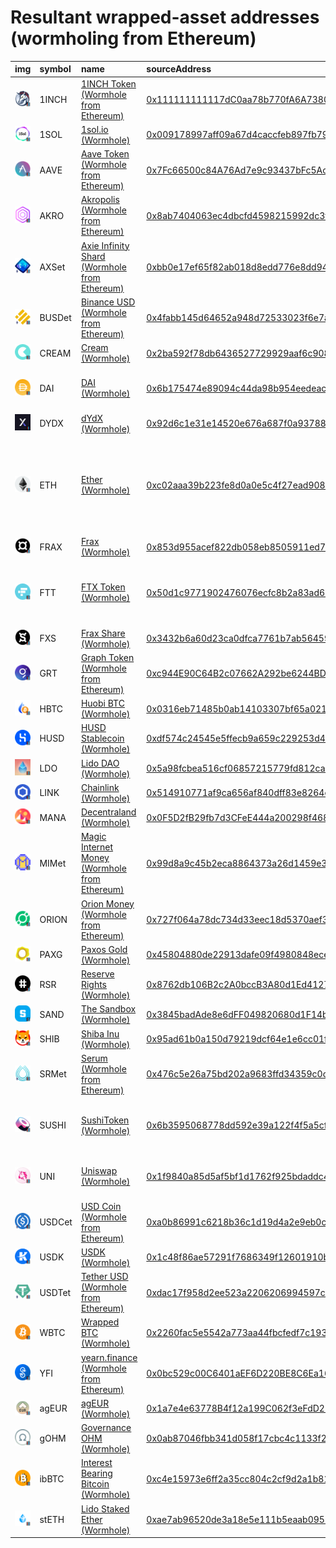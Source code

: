 
Resultant wrapped-asset addresses (wormholing from Ethereum)
===================================
  
| img                                                                                                  | symbol   | name                                                                                                | sourceAddress                                                                                                         | solAddress                                                                                                              | solMarkets                                                                                                                                                                                                                                                                                                                                             | terraAddress                                                                                                                               | terraMarkets                              | bscAddress                                                                                                           | bscMarkets                                      | maticAddress                                                                                                             | maticMarkets                             | avaxAddress                                                                                                           | avaxMarkets   | oasisAddress                                                                                                                     | oasisMarkets                        | symbol   |
|:-----------------------------------------------------------------------------------------------------|:---------|:----------------------------------------------------------------------------------------------------|:----------------------------------------------------------------------------------------------------------------------|:------------------------------------------------------------------------------------------------------------------------|:-------------------------------------------------------------------------------------------------------------------------------------------------------------------------------------------------------------------------------------------------------------------------------------------------------------------------------------------------------|:-------------------------------------------------------------------------------------------------------------------------------------------|:------------------------------------------|:---------------------------------------------------------------------------------------------------------------------|:------------------------------------------------|:-------------------------------------------------------------------------------------------------------------------------|:-----------------------------------------|:----------------------------------------------------------------------------------------------------------------------|:--------------|:---------------------------------------------------------------------------------------------------------------------------------|:------------------------------------|:-----------------|
| ![1INCH](https://raw.githubusercontent.com/certusone/wormhole-token-list/main/assets/1INCH_wh.png)   | 1INCH    | [1INCH Token (Wormhole from Ethereum)](http://coingecko.com/en/coins/1inch)                         | [0x111111111117dC0aa78b770fA6A738034120C302](https://etherscan.io/address/0x111111111117dC0aa78b770fA6A738034120C302) | [AjkPkq3nsyDe1yKcbyZT7N4aK4Evv9om9tzhQD3wsRC](https://solscan.io/address/AjkPkq3nsyDe1yKcbyZT7N4aK4Evv9om9tzhQD3wsRC)   | [dexlab](https://trade.dexlab.space/)                                                                                                                                                                                                                                                                                                                  |                                                                                                                                            |                                           |                                                                                                                      |                                                 |                                                                                                                          |                                          |                                                                                                                       |               |                                                                                                                                  |                                     | 1INCH            |
| ![1SOL](https://raw.githubusercontent.com/certusone/wormhole-token-list/main/assets/1SOL_wh.png)     | 1SOL     | [1sol.io (Wormhole)](http://coingecko.com/en/coins/1sol)                                            | [0x009178997aff09a67d4caccfeb897fb79d036214](https://etherscan.io/address/0x009178997aff09a67d4caccfeb897fb79d036214) | [4ThReWAbAVZjNVgs5Ui9Pk3cZ5TYaD9u6Y89fp6EFzoF](https://solscan.io/address/4ThReWAbAVZjNVgs5Ui9Pk3cZ5TYaD9u6Y89fp6EFzoF) |                                                                                                                                                                                                                                                                                                                                                        |                                                                                                                                            |                                           |                                                                                                                      |                                                 |                                                                                                                          |                                          |                                                                                                                       |               |                                                                                                                                  |                                     | 1SOL             |
| ![AAVE](https://raw.githubusercontent.com/certusone/wormhole-token-list/main/assets/AAVE_wh.png)     | AAVE     | [Aave Token (Wormhole from Ethereum)](http://coingecko.com/en/coins/aave)                           | [0x7Fc66500c84A76Ad7e9c93437bFc5Ac33E2DDaE9](https://etherscan.io/address/0x7Fc66500c84A76Ad7e9c93437bFc5Ac33E2DDaE9) | [3vAs4D1WE6Na4tCgt4BApgFfENbm8WY7q4cSPD1yM4Cg](https://solscan.io/address/3vAs4D1WE6Na4tCgt4BApgFfENbm8WY7q4cSPD1yM4Cg) | [dexlab](https://trade.dexlab.space/)                                                                                                                                                                                                                                                                                                                  |                                                                                                                                            |                                           |                                                                                                                      |                                                 |                                                                                                                          |                                          |                                                                                                                       |               |                                                                                                                                  |                                     | AAVE             |
| ![AKRO](https://raw.githubusercontent.com/certusone/wormhole-token-list/main/assets/AKRO_wh.png)     | AKRO     | [Akropolis (Wormhole from Ethereum)](http://coingecko.com/en/coins/akropolis)                       | [0x8ab7404063ec4dbcfd4598215992dc3f8ec853d7](https://etherscan.io/address/0x8ab7404063ec4dbcfd4598215992dc3f8ec853d7) | [12uHjozDVgyGWeLqQ8DMCRbig8amW5VmvZu3FdMMdcaG](https://solscan.io/address/12uHjozDVgyGWeLqQ8DMCRbig8amW5VmvZu3FdMMdcaG) | [dexlab](https://trade.dexlab.space/)                                                                                                                                                                                                                                                                                                                  |                                                                                                                                            |                                           |                                                                                                                      |                                                 |                                                                                                                          |                                          |                                                                                                                       |               |                                                                                                                                  |                                     | AKRO             |
| ![AXSet](https://raw.githubusercontent.com/certusone/wormhole-token-list/main/assets/AXSet_wh.png)   | AXSet    | [Axie Infinity Shard (Wormhole from Ethereum)](http://coingecko.com/en/coins/axie-infinity)         | [0xbb0e17ef65f82ab018d8edd776e8dd940327b28b](https://etherscan.io/address/0xbb0e17ef65f82ab018d8edd776e8dd940327b28b) | [HysWcbHiYY9888pHbaqhwLYZQeZrcQMXKQWRqS7zcPK5](https://solscan.io/address/HysWcbHiYY9888pHbaqhwLYZQeZrcQMXKQWRqS7zcPK5) | [raydium](https://raydium.io/swap/), [francium](https://francium.io/app/invest/farm)                                                                                                                                                                                                                                                                   |                                                                                                                                            |                                           | [0x556b60c53fbC1518Ad17E03d52E47368dD4d81B3](https://bscscan.com/address/0x556b60c53fbC1518Ad17E03d52E47368dD4d81B3) |                                                 |                                                                                                                          |                                          |                                                                                                                       |               |                                                                                                                                  |                                     | AXSet            |
| ![BUSDet](https://raw.githubusercontent.com/certusone/wormhole-token-list/main/assets/BUSDet_wh.png) | BUSDet   | [Binance USD (Wormhole from Ethereum)](http://coingecko.com/en/coins/binance-usd)                   | [0x4fabb145d64652a948d72533023f6e7a623c7c53](https://etherscan.io/address/0x4fabb145d64652a948d72533023f6e7a623c7c53) | [33fsBLA8djQm82RpHmE3SuVrPGtZBWNYExsEUeKX1HXX](https://solscan.io/address/33fsBLA8djQm82RpHmE3SuVrPGtZBWNYExsEUeKX1HXX) | [saber](https://www.saber.so/), [sunny](https://app.sunny.ag/)                                                                                                                                                                                                                                                                                         |                                                                                                                                            |                                           | [0x035de3679E692C471072d1A09bEb9298fBB2BD31](https://bscscan.com/address/0x035de3679E692C471072d1A09bEb9298fBB2BD31) |                                                 |                                                                                                                          |                                          |                                                                                                                       |               |                                                                                                                                  |                                     | BUSDet           |
| ![CREAM](https://raw.githubusercontent.com/certusone/wormhole-token-list/main/assets/CREAM_wh.png)   | CREAM    | [Cream (Wormhole)](http://coingecko.com/en/coins/cream)                                             | [0x2ba592f78db6436527729929aaf6c908497cb200](https://etherscan.io/address/0x2ba592f78db6436527729929aaf6c908497cb200) | [HihxL2iM6L6P1oqoSeiixdJ3PhPYNxvSKH9A2dDqLVDH](https://solscan.io/address/HihxL2iM6L6P1oqoSeiixdJ3PhPYNxvSKH9A2dDqLVDH) | [dexlab](https://trade.dexlab.space/)                                                                                                                                                                                                                                                                                                                  |                                                                                                                                            |                                           |                                                                                                                      |                                                 |                                                                                                                          |                                          |                                                                                                                       |               |                                                                                                                                  |                                     | CREAM            |
| ![DAI](https://raw.githubusercontent.com/certusone/wormhole-token-list/main/assets/DAI_wh.png)       | DAI      | [DAI (Wormhole)](http://coingecko.com/en/coins/dai)                                                 | [0x6b175474e89094c44da98b954eedeac495271d0f](https://etherscan.io/address/0x6b175474e89094c44da98b954eedeac495271d0f) | [EjmyN6qEC1Tf1JxiG1ae7UTJhUxSwk1TCWNWqxWV4J6o](https://solscan.io/address/EjmyN6qEC1Tf1JxiG1ae7UTJhUxSwk1TCWNWqxWV4J6o) | [saber](https://www.saber.so/), [mercurial](https://mercurial.finance/), [jupiter](https://jup.ag/), [sunny](https://app.sunny.ag/)                                                                                                                                                                                                                    | [terra1zmclyfepfmqvfqflu8r3lv6f75trmg05z7xq95](https://finder.terra.money/columbus-5/address/terra1zmclyfepfmqvfqflu8r3lv6f75trmg05z7xq95) |                                           | [0x3413a030EF81a3dD5a302F4B4D11d911e12ed337](https://bscscan.com/address/0x3413a030EF81a3dD5a302F4B4D11d911e12ed337) |                                                 |                                                                                                                          |                                          |                                                                                                                       |               |                                                                                                                                  |                                     | DAI              |
| ![DYDX](https://raw.githubusercontent.com/certusone/wormhole-token-list/main/assets/DYDX_wh.png)     | DYDX     | [dYdX (Wormhole)](http://coingecko.com/en/coins/dydx)                                               | [0x92d6c1e31e14520e676a687f0a93788b716beff5](https://etherscan.io/address/0x92d6c1e31e14520e676a687f0a93788b716beff5) | [4Hx6Bj56eGyw8EJrrheM6LBQAvVYRikYCWsALeTrwyRU](https://solscan.io/address/4Hx6Bj56eGyw8EJrrheM6LBQAvVYRikYCWsALeTrwyRU) | [raydium](https://raydium.io/swap/), [francium](https://francium.io/app/invest/farm)                                                                                                                                                                                                                                                                   |                                                                                                                                            |                                           |                                                                                                                      |                                                 |                                                                                                                          |                                          |                                                                                                                       |               |                                                                                                                                  |                                     | DYDX             |
| ![ETH](https://raw.githubusercontent.com/certusone/wormhole-token-list/main/assets/ETH_wh.png)       | ETH      | [Ether (Wormhole)](http://coingecko.com/en/coins/ether)                                             | [0xc02aaa39b223fe8d0a0e5c4f27ead9083c756cc2](https://etherscan.io/address/0xc02aaa39b223fe8d0a0e5c4f27ead9083c756cc2) | [7vfCXTUXx5WJV5JADk17DUJ4ksgau7utNKj4b963voxs](https://solscan.io/address/7vfCXTUXx5WJV5JADk17DUJ4ksgau7utNKj4b963voxs) | [orca](https://www.orca.so/), [saber](https://www.saber.so/), [tulip](https://tulip.garden/), [port finance](https://mainnet.port.finance/#/markets), [sunny](https://app.sunny.ag/), [francium](https://francium.io/app/invest/farm), [raydium](https://raydium.io/swap/), [atrix](https://app.atrix.finance/), [dexlab](https://trade.dexlab.space/) | [terra14tl83xcwqjy0ken9peu4pjjuu755lrry2uy25r](https://finder.terra.money/columbus-5/address/terra14tl83xcwqjy0ken9peu4pjjuu755lrry2uy25r) | [loop markets](https://dex.loop.markets/) | [0x4DB5a66E937A9F4473fA95b1cAF1d1E1D62E29EA](https://bscscan.com/address/0x4DB5a66E937A9F4473fA95b1cAF1d1E1D62E29EA) | [pancakeswap](https://pancakeswap.finance/swap) | [0x11CD37bb86F65419713f30673A480EA33c826872](https://polygonscan.com/address/0x11CD37bb86F65419713f30673A480EA33c826872) | [quickswap](https://quickswap.exchange/) | [0x8b82A291F83ca07Af22120ABa21632088fC92931](https://snowtrace.io/address/0x8b82A291F83ca07Af22120ABa21632088fC92931) |               |                                                                                                                                  |                                     | ETH              |
| ![FRAX](https://raw.githubusercontent.com/certusone/wormhole-token-list/main/assets/FRAX_wh.png)     | FRAX     | [Frax (Wormhole)](http://coingecko.com/en/coins/frax)                                               | [0x853d955acef822db058eb8505911ed77f175b99e](https://etherscan.io/address/0x853d955acef822db058eb8505911ed77f175b99e) | [FR87nWEUxVgerFGhZM8Y4AggKGLnaXswr1Pd8wZ4kZcp](https://solscan.io/address/FR87nWEUxVgerFGhZM8Y4AggKGLnaXswr1Pd8wZ4kZcp) | [saber](https://www.saber.so/), [sunny](https://app.sunny.ag/)                                                                                                                                                                                                                                                                                         |                                                                                                                                            |                                           |                                                                                                                      |                                                 |                                                                                                                          |                                          |                                                                                                                       |               |                                                                                                                                  |                                     | FRAX             |
| ![FTT](https://raw.githubusercontent.com/certusone/wormhole-token-list/main/assets/FTT_wh.png)       | FTT      | [FTX Token (Wormhole)](http://coingecko.com/en/coins/ftx-token)                                     | [0x50d1c9771902476076ecfc8b2a83ad6b9355a4c9](https://etherscan.io/address/0x50d1c9771902476076ecfc8b2a83ad6b9355a4c9) | [EzfgjvkSwthhgHaceR3LnKXUoRkP6NUhfghdaHAj1tUv](https://solscan.io/address/EzfgjvkSwthhgHaceR3LnKXUoRkP6NUhfghdaHAj1tUv) | [saber](https://www.saber.so/), [almond](https://almond.so/), [tulip](https://tulip.garden/), [mercurial](https://mercurial.finance/), [sunny](https://app.sunny.ag/), [dexlab](https://trade.dexlab.space/)                                                                                                                                           |                                                                                                                                            |                                           | [0x49BA054B9664e99ac335667a917c63bB94332E84](https://bscscan.com/address/0x49BA054B9664e99ac335667a917c63bB94332E84) |                                                 |                                                                                                                          |                                          |                                                                                                                       |               |                                                                                                                                  |                                     | FTT              |
| ![FXS](https://raw.githubusercontent.com/certusone/wormhole-token-list/main/assets/FXS_wh.png)       | FXS      | [Frax Share (Wormhole)](http://coingecko.com/en/coins/frax-share)                                   | [0x3432b6a60d23ca0dfca7761b7ab56459d9c964d0](https://etherscan.io/address/0x3432b6a60d23ca0dfca7761b7ab56459d9c964d0) | [6LX8BhMQ4Sy2otmAWj7Y5sKd9YTVVUgfMsBzT6B9W7ct](https://solscan.io/address/6LX8BhMQ4Sy2otmAWj7Y5sKd9YTVVUgfMsBzT6B9W7ct) |                                                                                                                                                                                                                                                                                                                                                        |                                                                                                                                            |                                           |                                                                                                                      |                                                 |                                                                                                                          |                                          |                                                                                                                       |               |                                                                                                                                  |                                     | FXS              |
| ![GRT](https://raw.githubusercontent.com/certusone/wormhole-token-list/main/assets/GRT_wh.png)       | GRT      | [Graph Token (Wormhole from Ethereum)](http://coingecko.com/en/coins/the-graph)                     | [0xc944E90C64B2c07662A292be6244BDf05Cda44a7](https://etherscan.io/address/0xc944E90C64B2c07662A292be6244BDf05Cda44a7) | [HGsLG4PnZ28L8A4R5nPqKgZd86zUUdmfnkTRnuFJ5dAX](https://solscan.io/address/HGsLG4PnZ28L8A4R5nPqKgZd86zUUdmfnkTRnuFJ5dAX) | [dexlab](https://trade.dexlab.space/)                                                                                                                                                                                                                                                                                                                  |                                                                                                                                            |                                           |                                                                                                                      |                                                 |                                                                                                                          |                                          |                                                                                                                       |               |                                                                                                                                  |                                     | GRT              |
| ![HBTC](https://raw.githubusercontent.com/certusone/wormhole-token-list/main/assets/HBTC_wh.png)     | HBTC     | [Huobi BTC (Wormhole)](http://coingecko.com/en/coins/huobi-btc)                                     | [0x0316eb71485b0ab14103307bf65a021042c6d380](https://etherscan.io/address/0x0316eb71485b0ab14103307bf65a021042c6d380) | [7dVH61ChzgmN9BwG4PkzwRP8PbYwPJ7ZPNF2vamKT2H8](https://solscan.io/address/7dVH61ChzgmN9BwG4PkzwRP8PbYwPJ7ZPNF2vamKT2H8) | [saber](https://www.saber.so/)                                                                                                                                                                                                                                                                                                                         |                                                                                                                                            |                                           |                                                                                                                      |                                                 |                                                                                                                          |                                          |                                                                                                                       |               |                                                                                                                                  |                                     | HBTC             |
| ![HUSD](https://raw.githubusercontent.com/certusone/wormhole-token-list/main/assets/HUSD_wh.png)     | HUSD     | [HUSD Stablecoin (Wormhole)](http://coingecko.com/en/coins/husd)                                    | [0xdf574c24545e5ffecb9a659c229253d4111d87e1](https://etherscan.io/address/0xdf574c24545e5ffecb9a659c229253d4111d87e1) | [7VQo3HFLNH5QqGtM8eC3XQbPkJUu7nS9LeGWjerRh5Sw](https://solscan.io/address/7VQo3HFLNH5QqGtM8eC3XQbPkJUu7nS9LeGWjerRh5Sw) | [saber](https://www.saber.so/), [sunny](https://app.sunny.ag/)                                                                                                                                                                                                                                                                                         |                                                                                                                                            |                                           |                                                                                                                      |                                                 |                                                                                                                          |                                          |                                                                                                                       |               |                                                                                                                                  |                                     | HUSD             |
| ![LDO](https://raw.githubusercontent.com/certusone/wormhole-token-list/main/assets/LDO_wh.png)       | LDO      | [Lido DAO (Wormhole)](http://coingecko.com/en/coins/lido-dao)                                       | [0x5a98fcbea516cf06857215779fd812ca3bef1b32](https://etherscan.io/address/0x5a98fcbea516cf06857215779fd812ca3bef1b32) | [HZRCwxP2Vq9PCpPXooayhJ2bxTpo5xfpQrwB1svh332p](https://solscan.io/address/HZRCwxP2Vq9PCpPXooayhJ2bxTpo5xfpQrwB1svh332p) |                                                                                                                                                                                                                                                                                                                                                        | [terra1jxypgnfa07j6w92wazzyskhreq2ey2a5crgt6z](https://finder.terra.money/columbus-5/address/terra1jxypgnfa07j6w92wazzyskhreq2ey2a5crgt6z) |                                           | [0x986854779804799C1d68867F5E03e601E781e41b](https://bscscan.com/address/0x986854779804799C1d68867F5E03e601E781e41b) |                                                 |                                                                                                                          |                                          |                                                                                                                       |               |                                                                                                                                  |                                     | LDO              |
| ![LINK](https://raw.githubusercontent.com/certusone/wormhole-token-list/main/assets/LINK_wh.png)     | LINK     | [Chainlink (Wormhole)](http://coingecko.com/en/coins/chainlink)                                     | [0x514910771af9ca656af840dff83e8264ecf986ca](https://etherscan.io/address/0x514910771af9ca656af840dff83e8264ecf986ca) | [2wpTofQ8SkACrkZWrZDjXPitYa8AwWgX8AfxdeBRRVLX](https://solscan.io/address/2wpTofQ8SkACrkZWrZDjXPitYa8AwWgX8AfxdeBRRVLX) | [atrix](https://app.atrix.finance/), [dexlab](https://trade.dexlab.space/)                                                                                                                                                                                                                                                                             | [terra12dfv3f0e6m22z6cnhfn3nxk2en3z3zeqy6ctym](https://finder.terra.money/columbus-5/address/terra12dfv3f0e6m22z6cnhfn3nxk2en3z3zeqy6ctym) |                                           |                                                                                                                      |                                                 |                                                                                                                          |                                          |                                                                                                                       |               |                                                                                                                                  |                                     | LINK             |
| ![MANA](https://raw.githubusercontent.com/certusone/wormhole-token-list/main/assets/MANA_wh.png)     | MANA     | [Decentraland (Wormhole)](http://coingecko.com/en/coins/decentraland)                               | [0x0F5D2fB29fb7d3CFeE444a200298f468908cC942](https://etherscan.io/address/0x0F5D2fB29fb7d3CFeE444a200298f468908cC942) | [7dgHoN8wBZCc5wbnQ2C47TDnBMAxG4Q5L3KjP67z8kNi](https://solscan.io/address/7dgHoN8wBZCc5wbnQ2C47TDnBMAxG4Q5L3KjP67z8kNi) | [raydium](https://raydium.io/swap/), [francium](https://francium.io/app/invest/farm)                                                                                                                                                                                                                                                                   |                                                                                                                                            |                                           |                                                                                                                      |                                                 |                                                                                                                          |                                          |                                                                                                                       |               |                                                                                                                                  |                                     | MANA             |
| ![MIMet](https://raw.githubusercontent.com/certusone/wormhole-token-list/main/assets/MIMet_wh.png)   | MIMet    | [Magic Internet Money (Wormhole from Ethereum)](http://coingecko.com/en/coins/magic-internet-money) | [0x99d8a9c45b2eca8864373a26d1459e3dff1e17f3](https://etherscan.io/address/0x99d8a9c45b2eca8864373a26d1459e3dff1e17f3) | [HRQke5DKdDo3jV7wnomyiM8AA3EzkVnxMDdo2FQ5XUe1](https://solscan.io/address/HRQke5DKdDo3jV7wnomyiM8AA3EzkVnxMDdo2FQ5XUe1) |                                                                                                                                                                                                                                                                                                                                                        | [terra15a9dr3a2a2lj5fclrw35xxg9yuxg0d908wpf2y](https://finder.terra.money/columbus-5/address/terra15a9dr3a2a2lj5fclrw35xxg9yuxg0d908wpf2y) |                                           |                                                                                                                      |                                                 |                                                                                                                          |                                          |                                                                                                                       |               |                                                                                                                                  |                                     | MIMet            |
| ![ORION](https://raw.githubusercontent.com/certusone/wormhole-token-list/main/assets/ORION_wh.png)   | ORION    | [Orion Money (Wormhole from Ethereum)](http://coingecko.com/en/coins/orion-money)                   | [0x727f064a78dc734d33eec18d5370aef32ffd46e4](https://etherscan.io/address/0x727f064a78dc734d33eec18d5370aef32ffd46e4) |                                                                                                                         |                                                                                                                                                                                                                                                                                                                                                        | [terra1mddcdx0ujx89f38gu7zspk2r2ffdl5enyz2u03](https://finder.terra.money/columbus-5/address/terra1mddcdx0ujx89f38gu7zspk2r2ffdl5enyz2u03) |                                           | [0x3dcB18569425930954feb191122e574b87F66abd](https://bscscan.com/address/0x3dcB18569425930954feb191122e574b87F66abd) |                                                 | [0x5E0294Af1732498C77F8dB015a2d52a76298542B](https://polygonscan.com/address/0x5E0294Af1732498C77F8dB015a2d52a76298542B) |                                          |                                                                                                                       |               |                                                                                                                                  |                                     | ORION            |
| ![PAXG](https://raw.githubusercontent.com/certusone/wormhole-token-list/main/assets/PAXG_wh.png)     | PAXG     | [Paxos Gold (Wormhole)](http://coingecko.com/en/coins/pax-gold)                                     | [0x45804880de22913dafe09f4980848ece6ecbaf78](https://etherscan.io/address/0x45804880de22913dafe09f4980848ece6ecbaf78) | [C6oFsE8nXRDThzrMEQ5SxaNFGKoyyfWDDVPw37JKvPTe](https://solscan.io/address/C6oFsE8nXRDThzrMEQ5SxaNFGKoyyfWDDVPw37JKvPTe) | [dexlab](https://trade.dexlab.space/)                                                                                                                                                                                                                                                                                                                  |                                                                                                                                            |                                           |                                                                                                                      |                                                 |                                                                                                                          |                                          |                                                                                                                       |               |                                                                                                                                  |                                     | PAXG             |
| ![RSR](https://raw.githubusercontent.com/certusone/wormhole-token-list/main/assets/RSR_wh.png)       | RSR      | [Reserve Rights (Wormhole)](http://coingecko.com/en/coins/reserve-rights-token)                     | [0x8762db106B2c2A0bccB3A80d1Ed41273552616E8](https://etherscan.io/address/0x8762db106B2c2A0bccB3A80d1Ed41273552616E8) | [DkbE8U4gSRuGHcVMA1LwyZPYUjYbfEbjW8DMR3iSXBzr](https://solscan.io/address/DkbE8U4gSRuGHcVMA1LwyZPYUjYbfEbjW8DMR3iSXBzr) | [dexlab](https://trade.dexlab.space/)                                                                                                                                                                                                                                                                                                                  |                                                                                                                                            |                                           |                                                                                                                      |                                                 |                                                                                                                          |                                          |                                                                                                                       |               |                                                                                                                                  |                                     | RSR              |
| ![SAND](https://raw.githubusercontent.com/certusone/wormhole-token-list/main/assets/SAND_wh.png)     | SAND     | [The Sandbox (Wormhole)](http://coingecko.com/en/coins/the-sandbox)                                 | [0x3845badAde8e6dFF049820680d1F14bD3903a5d0](https://etherscan.io/address/0x3845badAde8e6dFF049820680d1F14bD3903a5d0) | [49c7WuCZkQgc3M4qH8WuEUNXfgwupZf1xqWkDQ7gjRGt](https://solscan.io/address/49c7WuCZkQgc3M4qH8WuEUNXfgwupZf1xqWkDQ7gjRGt) | [raydium](https://raydium.io/swap/), [francium](https://francium.io/app/invest/farm)                                                                                                                                                                                                                                                                   |                                                                                                                                            |                                           |                                                                                                                      |                                                 |                                                                                                                          |                                          |                                                                                                                       |               |                                                                                                                                  |                                     | SAND             |
| ![SHIB](https://raw.githubusercontent.com/certusone/wormhole-token-list/main/assets/SHIB_wh.png)     | SHIB     | [Shiba Inu (Wormhole)](http://coingecko.com/en/coins/shiba-inu)                                     | [0x95ad61b0a150d79219dcf64e1e6cc01f0b64c4ce](https://etherscan.io/address/0x95ad61b0a150d79219dcf64e1e6cc01f0b64c4ce) | [CiKu4eHsVrc1eueVQeHn7qhXTcVu95gSQmBpX4utjL9z](https://solscan.io/address/CiKu4eHsVrc1eueVQeHn7qhXTcVu95gSQmBpX4utjL9z) | [raydium](https://raydium.io/swap/), [francium](https://francium.io/app/invest/farm)                                                                                                                                                                                                                                                                   | [terra1huku2lecfjhq9d00k5a8dh73gw7dwe6vvuf2dd](https://finder.terra.money/columbus-5/address/terra1huku2lecfjhq9d00k5a8dh73gw7dwe6vvuf2dd) |                                           | [0xb1547683DA678f2e1F003A780143EC10Af8a832B](https://bscscan.com/address/0xb1547683DA678f2e1F003A780143EC10Af8a832B) |                                                 |                                                                                                                          |                                          |                                                                                                                       |               |                                                                                                                                  |                                     | SHIB             |
| ![SRMet](https://raw.githubusercontent.com/certusone/wormhole-token-list/main/assets/SRMet_wh.png)   | SRMet    | [Serum (Wormhole from Ethereum)](http://coingecko.com/en/coins/serum)                               | [0x476c5e26a75bd202a9683ffd34359c0cc15be0ff](https://etherscan.io/address/0x476c5e26a75bd202a9683ffd34359c0cc15be0ff) | [xnorPhAzWXUczCP3KjU5yDxmKKZi5cSbxytQ1LgE3kG](https://solscan.io/address/xnorPhAzWXUczCP3KjU5yDxmKKZi5cSbxytQ1LgE3kG)   | [saber](https://www.saber.so/), [almond](https://almond.so/)                                                                                                                                                                                                                                                                                           |                                                                                                                                            |                                           | [0xd63CDf02853D759831550fAe7dF8FFfE0B317b39](https://bscscan.com/address/0xd63CDf02853D759831550fAe7dF8FFfE0B317b39) |                                                 |                                                                                                                          |                                          |                                                                                                                       |               |                                                                                                                                  |                                     | SRMet            |
| ![SUSHI](https://raw.githubusercontent.com/certusone/wormhole-token-list/main/assets/SUSHI_wh.png)   | SUSHI    | [SushiToken (Wormhole)](http://coingecko.com/en/coins/sushi)                                        | [0x6b3595068778dd592e39a122f4f5a5cf09c90fe2](https://etherscan.io/address/0x6b3595068778dd592e39a122f4f5a5cf09c90fe2) | [ChVzxWRmrTeSgwd3Ui3UumcN8KX7VK3WaD4KGeSKpypj](https://solscan.io/address/ChVzxWRmrTeSgwd3Ui3UumcN8KX7VK3WaD4KGeSKpypj) | [raydium](https://raydium.io/swap/), [tulip](https://tulip.garden/), [francium](https://francium.io/app/invest/farm), [atrix](https://app.atrix.finance/), [dexlab](https://trade.dexlab.space/)                                                                                                                                                       | [terra1csvuzlf92nyemu6tv25h0l79etpe8hz3h5vn4a](https://finder.terra.money/columbus-5/address/terra1csvuzlf92nyemu6tv25h0l79etpe8hz3h5vn4a) |                                           | [0x3524fd7488fdb1F4723BBc22C9cbD1Bf89f46E3B](https://bscscan.com/address/0x3524fd7488fdb1F4723BBc22C9cbD1Bf89f46E3B) |                                                 |                                                                                                                          |                                          |                                                                                                                       |               |                                                                                                                                  |                                     | SUSHI            |
| ![UNI](https://raw.githubusercontent.com/certusone/wormhole-token-list/main/assets/UNI_wh.png)       | UNI      | [Uniswap (Wormhole)](http://coingecko.com/en/coins/uniswap)                                         | [0x1f9840a85d5af5bf1d1762f925bdaddc4201f984](https://etherscan.io/address/0x1f9840a85d5af5bf1d1762f925bdaddc4201f984) | [8FU95xFJhUUkyyCLU13HSzDLs7oC4QZdXQHL6SCeab36](https://solscan.io/address/8FU95xFJhUUkyyCLU13HSzDLs7oC4QZdXQHL6SCeab36) | [raydium](https://raydium.io/swap/), [tulip](https://tulip.garden/), [francium](https://francium.io/app/invest/farm), [dexlab](https://trade.dexlab.space/)                                                                                                                                                                                            | [terra1wyxkuy5jq545fn7xfn3enpvs5zg9f9dghf6gxf](https://finder.terra.money/columbus-5/address/terra1wyxkuy5jq545fn7xfn3enpvs5zg9f9dghf6gxf) |                                           |                                                                                                                      |                                                 |                                                                                                                          |                                          |                                                                                                                       |               |                                                                                                                                  |                                     | UNI              |
| ![USDCet](https://raw.githubusercontent.com/certusone/wormhole-token-list/main/assets/USDCet_wh.png) | USDCet   | [USD Coin (Wormhole from Ethereum)](http://coingecko.com/en/coins/usd-coin)                         | [0xa0b86991c6218b36c1d19d4a2e9eb0ce3606eb48](https://etherscan.io/address/0xa0b86991c6218b36c1d19d4a2e9eb0ce3606eb48) | [A9mUU4qviSctJVPJdBJWkb28deg915LYJKrzQ19ji3FM](https://solscan.io/address/A9mUU4qviSctJVPJdBJWkb28deg915LYJKrzQ19ji3FM) | [saber](https://www.saber.so/), [mercurial](https://mercurial.finance/), [jupiter](https://jup.ag/), [sunny](https://app.sunny.ag/)                                                                                                                                                                                                                    | [terra1pepwcav40nvj3kh60qqgrk8k07ydmc00xyat06](https://finder.terra.money/columbus-5/address/terra1pepwcav40nvj3kh60qqgrk8k07ydmc00xyat06) |                                           | [0xB04906e95AB5D797aDA81508115611fee694c2b3](https://bscscan.com/address/0xB04906e95AB5D797aDA81508115611fee694c2b3) | [pancakeswap](https://pancakeswap.finance/swap) | [0x4318cb63a2b8edf2de971e2f17f77097e499459d](https://polygonscan.com/address/0x4318cb63a2b8edf2de971e2f17f77097e499459d) | [quickswap](https://quickswap.exchange/) | [0xB24CA28D4e2742907115fECda335b40dbda07a4C](https://snowtrace.io/address/0xB24CA28D4e2742907115fECda335b40dbda07a4C) |               | [0xE8A638b3B7565Ee7c5eb9755E58552aFc87b94DD](https://explorer.oasis.updev.si/address/0xE8A638b3B7565Ee7c5eb9755E58552aFc87b94DD) | [yuzu swap](https://yuzu-swap.com/) | USDCet           |
| ![USDK](https://raw.githubusercontent.com/certusone/wormhole-token-list/main/assets/USDK_wh.png)     | USDK     | [USDK (Wormhole)](http://coingecko.com/en/coins/usdk)                                               | [0x1c48f86ae57291f7686349f12601910bd8d470bb](https://etherscan.io/address/0x1c48f86ae57291f7686349f12601910bd8d470bb) | [43m2ewFV5nDepieFjT9EmAQnc1HRtAF247RBpLGFem5F](https://solscan.io/address/43m2ewFV5nDepieFjT9EmAQnc1HRtAF247RBpLGFem5F) | [saber](https://www.saber.so/), [sunny](https://app.sunny.ag/)                                                                                                                                                                                                                                                                                         |                                                                                                                                            |                                           |                                                                                                                      |                                                 |                                                                                                                          |                                          |                                                                                                                       |               |                                                                                                                                  |                                     | USDK             |
| ![USDTet](https://raw.githubusercontent.com/certusone/wormhole-token-list/main/assets/USDTet_wh.png) | USDTet   | [Tether USD (Wormhole from Ethereum)](http://coingecko.com/en/coins/tether)                         | [0xdac17f958d2ee523a2206206994597c13d831ec7](https://etherscan.io/address/0xdac17f958d2ee523a2206206994597c13d831ec7) | [Dn4noZ5jgGfkntzcQSUZ8czkreiZ1ForXYoV2H8Dm7S1](https://solscan.io/address/Dn4noZ5jgGfkntzcQSUZ8czkreiZ1ForXYoV2H8Dm7S1) | [saber](https://www.saber.so/), [mercurial](https://mercurial.finance/), [jupiter](https://jup.ag/), [sunny](https://app.sunny.ag/)                                                                                                                                                                                                                    | [terra1ce06wkrdm4vl6t0hvc0g86rsy27pu8yadg3dva](https://finder.terra.money/columbus-5/address/terra1ce06wkrdm4vl6t0hvc0g86rsy27pu8yadg3dva) |                                           | [0x524bC91Dc82d6b90EF29F76A3ECAaBAffFD490Bc](https://bscscan.com/address/0x524bC91Dc82d6b90EF29F76A3ECAaBAffFD490Bc) | [pancakeswap](https://pancakeswap.finance/swap) | [0x9417669fBF23357D2774e9D421307bd5eA1006d2](https://polygonscan.com/address/0x9417669fBF23357D2774e9D421307bd5eA1006d2) | [quickswap](https://quickswap.exchange/) |                                                                                                                       |               | [0xdC19A122e268128B5eE20366299fc7b5b199C8e3](https://explorer.oasis.updev.si/address/0xdC19A122e268128B5eE20366299fc7b5b199C8e3) | [yuzu swap](https://yuzu-swap.com/) | USDTet           |
| ![WBTC](https://raw.githubusercontent.com/certusone/wormhole-token-list/main/assets/WBTC_wh.png)     | WBTC     | [Wrapped BTC (Wormhole)](http://coingecko.com/en/coins/wrapped-bitcoin)                             | [0x2260fac5e5542a773aa44fbcfedf7c193bc2c599](https://etherscan.io/address/0x2260fac5e5542a773aa44fbcfedf7c193bc2c599) | [3NZ9JMVBmGAqocybic2c7LQCJScmgsAZ6vQqTDzcqmJh](https://solscan.io/address/3NZ9JMVBmGAqocybic2c7LQCJScmgsAZ6vQqTDzcqmJh) |                                                                                                                                                                                                                                                                                                                                                        | [terra1aa7upykmmqqc63l924l5qfap8mrmx5rfdm0v55](https://finder.terra.money/columbus-5/address/terra1aa7upykmmqqc63l924l5qfap8mrmx5rfdm0v55) | [loop markets](https://dex.loop.markets/) |                                                                                                                      |                                                 | [0x5D49c278340655B56609FdF8976eb0612aF3a0C3](https://polygonscan.com/address/0x5D49c278340655B56609FdF8976eb0612aF3a0C3) |                                          |                                                                                                                       |               |                                                                                                                                  |                                     | WBTC             |
| ![YFI](https://raw.githubusercontent.com/certusone/wormhole-token-list/main/assets/YFI_wh.png)       | YFI      | [yearn.finance (Wormhole from Ethereum)](http://coingecko.com/en/coins/yearn-finance)               | [0x0bc529c00C6401aEF6D220BE8C6Ea1667F6Ad93e](https://etherscan.io/address/0x0bc529c00C6401aEF6D220BE8C6Ea1667F6Ad93e) | [BXZX2JRJFjvKazM1ibeDFxgAngKExb74MRXzXKvgikxX](https://solscan.io/address/BXZX2JRJFjvKazM1ibeDFxgAngKExb74MRXzXKvgikxX) | [dexlab](https://trade.dexlab.space/)                                                                                                                                                                                                                                                                                                                  |                                                                                                                                            |                                           |                                                                                                                      |                                                 |                                                                                                                          |                                          |                                                                                                                       |               |                                                                                                                                  |                                     | YFI              |
| ![agEUR](https://raw.githubusercontent.com/certusone/wormhole-token-list/main/assets/agEUR_wh.png)   | agEUR    | [agEUR (Wormhole)](http://coingecko.com/en/coins/ageur)                                             | [0x1a7e4e63778B4f12a199C062f3eFdD288afCBce8](https://etherscan.io/address/0x1a7e4e63778B4f12a199C062f3eFdD288afCBce8) | [CbNYA9n3927uXUukee2Hf4tm3xxkffJPPZvGazc2EAH1](https://solscan.io/address/CbNYA9n3927uXUukee2Hf4tm3xxkffJPPZvGazc2EAH1) | [saber](https://www.saber.so/)                                                                                                                                                                                                                                                                                                                         |                                                                                                                                            |                                           |                                                                                                                      |                                                 |                                                                                                                          |                                          |                                                                                                                       |               |                                                                                                                                  |                                     | agEUR            |
| ![gOHM](https://raw.githubusercontent.com/certusone/wormhole-token-list/main/assets/gOHM_wh.png)     | gOHM     | [Governance OHM (Wormhole)](http://coingecko.com/en/coins/governance-ohm)                           | [0x0ab87046fbb341d058f17cbc4c1133f25a20a52f](https://etherscan.io/address/0x0ab87046fbb341d058f17cbc4c1133f25a20a52f) | [FUGsN8H74WjRBBMfQWcf9Kk32gebA9VnNaGxqwcVvUW7](https://solscan.io/address/FUGsN8H74WjRBBMfQWcf9Kk32gebA9VnNaGxqwcVvUW7) |                                                                                                                                                                                                                                                                                                                                                        | [terra1fpfn2kkr8mv390wx4dtpfk3vkjx9ch3thvykl3](https://finder.terra.money/columbus-5/address/terra1fpfn2kkr8mv390wx4dtpfk3vkjx9ch3thvykl3) |                                           |                                                                                                                      |                                                 |                                                                                                                          |                                          |                                                                                                                       |               |                                                                                                                                  |                                     | gOHM             |
| ![ibBTC](https://raw.githubusercontent.com/certusone/wormhole-token-list/main/assets/ibBTC_wh.png)   | ibBTC    | [Interest Bearing Bitcoin (Wormhole)](http://coingecko.com/en/coins/interest-bearing-bitcoin)       | [0xc4e15973e6ff2a35cc804c2cf9d2a1b817a8b40f](https://etherscan.io/address/0xc4e15973e6ff2a35cc804c2cf9d2a1b817a8b40f) | [Bzq68gAVedKqQkQbsM28yQ4LYpc2VComDUD9wJBywdTi](https://solscan.io/address/Bzq68gAVedKqQkQbsM28yQ4LYpc2VComDUD9wJBywdTi) | [saber](https://www.saber.so/)                                                                                                                                                                                                                                                                                                                         |                                                                                                                                            |                                           |                                                                                                                      |                                                 |                                                                                                                          |                                          |                                                                                                                       |               |                                                                                                                                  |                                     | ibBTC            |
| ![stETH](https://raw.githubusercontent.com/certusone/wormhole-token-list/main/assets/stETH_wh.png)   | stETH    | [Lido Staked Ether (Wormhole)](http://coingecko.com/en/coins/lido-staked-ether)                     | [0xae7ab96520de3a18e5e111b5eaab095312d7fe84](https://etherscan.io/address/0xae7ab96520de3a18e5e111b5eaab095312d7fe84) | [H2mf9QNdU2Niq6QR7367Ua2trBsvscLyX5bz7R3Pw5sE](https://solscan.io/address/H2mf9QNdU2Niq6QR7367Ua2trBsvscLyX5bz7R3Pw5sE) |                                                                                                                                                                                                                                                                                                                                                        | [terra1w7ywr6waxtjuvn5svk5wqydqpjj0q9ps7qct4d](https://finder.terra.money/columbus-5/address/terra1w7ywr6waxtjuvn5svk5wqydqpjj0q9ps7qct4d) |                                           |                                                                                                                      |                                                 |                                                                                                                          |                                          |                                                                                                                       |               |                                                                                                                                  |                                     | stETH            |